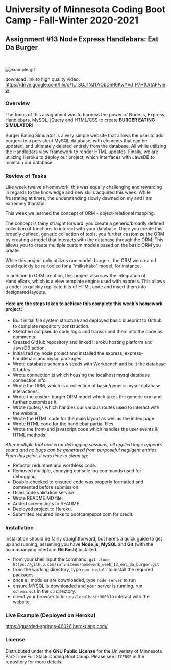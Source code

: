 # University of Minnesota Coding Boot Camp - Fall-Winter 2020-2021
## Assignment #13 Node Express Handlebars: Eat Da Burger
<br/>

![example gif](/example/example.gif)

download link to high quality video:
https://drive.google.com/file/d/1U_3GJ1NJ17rObDnR6KwYVd_P7HtUrtAF/view

### Overview

The focus of this assignment was to harness the power of Node.js, Express, Handlebars, MySQL, jQuery and HTML/CSS to create **BURGER EATING SIMULATOR**!

Burger Eating Simulator is a very simple website that allows the user to add burgers to a persistent MySQL database, with elements that can be updated, and ultimately deleted entirely from the database.  All while utilizing the HandleBars view framework to render HTML updates.  Finally, we are utilizing Heroku to deploy our project, which interfaces with JawsDB to maintain our database.


### Review of Tasks

Like week twelve's homework, this was equally challenging and rewarding in regards to the knowledge and new skills acquired this week.  While frustrating at times, the understanding slowly dawned on my and I am extremely thankful.

This week we learned the concept of ORM - object-relational mapping.

The concept is fairly straight forward: you create a generic/broadly defined collection of functions to interact with your database.  Once you create this broadly defined, generic collection of tools, you further customize the ORM by creating a model that interacts with the database through the ORM.  This allows you to create multiple custom models based on the basic ORM you create. 

While this project only utilizes one model: burgers, the ORM we created could quickly be re-tooled for a "milkshake" model, for instance.  

In addition to ORM creation, this project also saw the integration of HandleBars, which is a view template engine used with express.  This allows a coder to quickly replicate bits of HTML code and insert them into designated layouts.


#### Here are the steps taken to achieve this complete this week's homework project:

* Built initial file system structure and deployed basic blueprint to Github to complete repository construction.
* Sketched out pseudo code logic and transcribed them into the code as comments.
* Created GitHub repository and linked Heroku hosting platform and JawsDB addon.
* Initialized my node project and installed the express, express-handlebars and mysql packages.
* Wrote database schema & seeds with Workbench and built the database & tables.
* Wrote connection.js which housing the localhost mysql database connection info.
* Wrote the ORM, which is a collection of basic/generic mysql database interactions.
* Wrote the custom burger ORM model which takes the generic orm and further customizes it.
* Wrote router.js which handles our various routes used to interact with the website.
* Wrote the HTML code for the main layout as well as the index page.
* Wrote HTML code for the handlebar partial files.
* Wrote the front-end javascript code which handles the user events & HTML methods.

*After multiple trial and error debugging sessions, all applied logic appears sound and no bugs can be generated from purposeful negligent entries.  From this point, it was time to clean up:*

* Refactor reduntant and worthless code.
* Removed multiple, annoying console.log commands used for debugging.
* Double-checked to ensured code was properly formatted and commented before submission.
* Used code validation service.
* Wrote README.MD file.
* Added screenshots to README.
* Deployed project to Heroku.
* Submitted required links to bootcampspot.com for credit.
 

### Installation

Installation should be fairly straightforward, but here's a quick guide to get up and running, assuming you have **Node.js**, **MySQL** and **Git** (with the accompanying interface **Git Bash**) installed.

* from your shell input the command: `git clone https://github.com/infiniteoo/homework_week_13_eat_da_burger.git`
* from the working directory, type `npm install` to install the required packages
* once all modules are downloaded, type `node server` to run
* ensure MYSQL is downloaded and your server is running.  run `schema.sql` in the `db` directory.
* direct your browser to `http://localhost:3000` to interact with the website.


### Live Example (Deployed on Heroku)

https://guarded-springs-46026.herokuapp.com/


### License

Distrubuted under the **GNU Public License** for the Univeristy of Minnesota Part-Time Full Stack Coding Boot Camp.  Please see `LICENSE` in the repository for more details.














